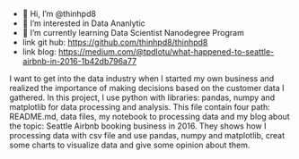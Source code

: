 - 👋 Hi, I’m @thinhpd8
- 👀 I’m interested in Data Ananlytic
- 🌱 I’m currently learning Data Scientist Nanodegree Program
- link git hub: https://github.com/thinhpd8/thinhpd8
- link blog: https://medium.com/@tpdlotu/what-happened-to-seattle-airbnb-in-2016-1b42db796a77

I want to get into the data industry when I started my own business and realized the importance of making decisions based on the customer data I gathered. 
In this project, I use python with libraries: pandas, numpy and matplotlib for data processing and analysis. 
This file contain four path: README.md, data files, my notebook to processing data and my blog about the topic: Seattle Airbnb booking business in 2016.
They shows how I processing data with csv file and use pandas, numpy and matplotlib, creat some charts to visualize data and give some opinion about them.
